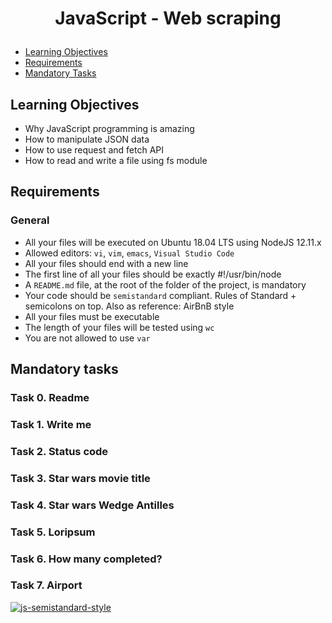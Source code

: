 # <p align="center">JavaScript - Web scraping</p>

- [Learning Objectives](#Learning_Objectives)
- [Requirements](#Requirements)
- [Mandatory Tasks](#Mandatory_Tasks)

## Learning Objectives
 
* Why JavaScript programming is amazing
* How to manipulate JSON data
* How to use request and fetch API
* How to read and write a file using fs module

## Requirements

### General

- All your files will be executed on Ubuntu 18.04 LTS using NodeJS 12.11.x
- Allowed editors: `vi`, `vim`, `emacs`, `Visual Studio Code`
- All your files should end with a new line
- The first line of all your files should be exactly #!/usr/bin/node
- A `README.md` file, at the root of the folder of the project, is mandatory
- Your code should be `semistandard` compliant. Rules of Standard + semicolons on top. Also as reference: AirBnB style
- All your files must be executable
- The length of your files will be tested using `wc`
- You are not allowed to use `var`

## Mandatory tasks

### Task 0. Readme

### Task 1. Write me

### Task 2. Status code

### Task 3. Star wars movie title

### Task 4. Star wars Wedge Antilles

### Task 5. Loripsum

### Task 6. How many completed?

### Task 7. Airport

[![js-semistandard-style](https://img.shields.io/badge/code%20style-semistandard-brightgreen.svg)](https://github.com/standard/semistandard)